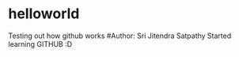 # helloworld
Testing out how github works
#Author: Sri Jitendra Satpathy
Started learning GITHUB :D
